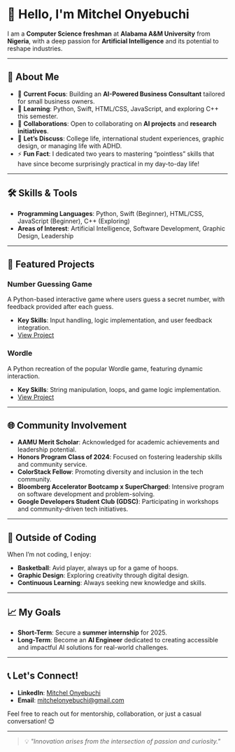# 👋 Hello, I'm Mitchel Onyebuchi  

I am a **Computer Science freshman** at **Alabama A&M University** from **Nigeria**, with a deep passion for **Artificial Intelligence** and its potential to reshape industries.  

---

## 🌟 About Me  
- 🔭 **Current Focus**: Building an **AI-Powered Business Consultant** tailored for small business owners.  
- 🌱 **Learning**: Python, Swift, HTML/CSS, JavaScript, and exploring C++ this semester.  
- 👯 **Collaborations**: Open to collaborating on **AI projects** and **research initiatives**.  
- 💬 **Let’s Discuss**: College life, international student experiences, graphic design, or managing life with ADHD.  
- ⚡ **Fun Fact**: I dedicated two years to mastering “pointless” skills that have since become surprisingly practical in my day-to-day life!  

---

## 🛠 Skills & Tools  
- **Programming Languages**: Python, Swift (Beginner), HTML/CSS, JavaScript (Beginner), C++ (Exploring)  
- **Areas of Interest**: Artificial Intelligence, Software Development, Graphic Design, Leadership  

---

## 🎯 Featured Projects  

### **Number Guessing Game**  
A Python-based interactive game where users guess a secret number, with feedback provided after each guess.  
- **Key Skills**: Input handling, logic implementation, and user feedback integration.  
- [View Project](https://github.com/mitchelony/Python-Beginner-Projects)

### **Wordle**  
A Python recreation of the popular Wordle game, featuring dynamic interaction.  
- **Key Skills**: String manipulation, loops, and game logic implementation.  
- [View Project](#)

---

## 🌐 Community Involvement  
- **AAMU Merit Scholar**: Acknowledged for academic achievements and leadership potential.  
- **Honors Program Class of 2024**: Focused on fostering leadership skills and community service.  
- **ColorStack Fellow**: Promoting diversity and inclusion in the tech community.  
- **Bloomberg Accelerator Bootcamp x SuperCharged**: Intensive program on software development and problem-solving.  
- **Google Developers Student Club (GDSC)**: Participating in workshops and community-driven tech initiatives.  

---

## 🏀 Outside of Coding  
When I’m not coding, I enjoy:  
- **Basketball**: Avid player, always up for a game of hoops.  
- **Graphic Design**: Exploring creativity through digital design.  
- **Continuous Learning**: Always seeking new knowledge and skills.  

---

## 📈 My Goals  
- **Short-Term**: Secure a **summer internship** for 2025.  
- **Long-Term**: Become an **AI Engineer** dedicated to creating accessible and impactful AI solutions for real-world challenges.  

---

## 📞 Let's Connect!  
- **LinkedIn**: [Mitchel Onyebuchi](https://www.linkedin.com/in/mitchel-onyebuchi-cs)  
- **Email**: mitchelonyebuchi@gmail.com  

Feel free to reach out for mentorship, collaboration, or just a casual conversation! 😊  

---

> 💡 *"Innovation arises from the intersection of passion and curiosity."*  
